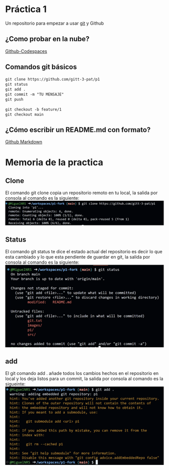 # Práctica 1

Un repositorio para empezar a usar [git](https://git-scm.com/) y Github

## ¿Como probar en la nube?

[Github-Codespaces](https://github.com/features/codespaces)

## Comandos git básicos

```
git clone https://github.com/gitt-3-pat/p1
git status
git add .
git commit -m "TU MENSAJE"
git push

git checkout -b feature/1
git checkout main
```

## ¿Cómo escribir un README.md con formato?

[Github Markdown](https://docs.github.com/es/get-started/writing-on-github/getting-started-with-writing-and-formatting-on-github/basic-writing-and-formatting-syntax)

# Memoria de la practica
## Clone
El comando git clone copia un repositorio remoto en tu local, la salida por consola al comando es la siguiente:
![Git clone](images/clone.png)

## Status
El comando git status te dice el estado actual del repositorio es decir lo que esta cambiado y lo que esta pendiente de guardar en git, la salida por consola al comando es la siguiente:
![Git status](images/status.png)

## add
El git comando add . añade todos los cambios hechos en el repositorio en local y los deja listos para un commit, la salida por consola al comando es la sigueinte:
![Git add .](images/add.png)